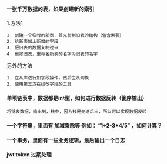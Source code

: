 #### 一张千万数据的表，如果创建新的索引

1.方法1

    1. 创建一个临时的新表，首先复制旧表的结构（包含索引）
    2. 给新表加上新增的字段
    3. 把旧表的数据复制过来
    4. 删除旧表，重命名新表的名字为旧表的名字

另外的方法
    
    1. 在从库进行加字段操作，然后主从切换
    2. 使用第三方在线改字段的工具



#### 单项链表中，数据都是int型，如何进行数据反转（倒序输出）
    
    将链表数据，输出到，栈中，因为栈是先进后出，所以可以实现数据反转

#### 一个字符串，里面有 加减乘除等 例如： “1+2-3*4/5” ，如何计算？

#### 一个事务，里面有一些业务逻辑，最后输出一个日志

#### jwt token 过期处理 

#### 

    


